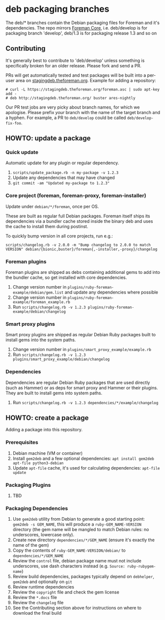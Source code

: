 # deb packaging branches

The deb/\* branches contain the Debian packaging files for Foreman and it's
dependencies. The repo mirrors [Foreman Core](https://github.com/theforeman/foreman),
i.e. deb/develop is for packaging branch 'develop', deb/1.3 is for packaging release
1.3 and so on

## Contributing

It's generally best to contribute to 'deb/develop' unless something is specifically
broken for an older release. Please fork and send a PR.

PRs will get automatically tested and test packages will be built into a
per-user area on [stagingdeb.theforeman.org](http://stagingdeb.theforeman.org).
Example for adding a repository:

    # curl -L https://stagingdeb.theforeman.org/foreman.asc | sudo apt-key add -
    # deb http://stagingdeb.theforeman.org/ buster ares-nightly

Our PR test jobs are very picky about branch names, for which we apologise.  Please
prefix *your* branch with the name of the target branch and a hyphen.  For example,
a PR to `deb/develop` could be called `deb/develop-fix-foo`.

## HOWTO: update a package

### Quick update

Automatic update for any plugin or regular dependency.

1. `scripts/update_package.rb -n my-package -v 1.2.3`
1. Update any dependencies that may have changed
1. `git commit -am "Updated my-package to 1.2.3"`

### Core project (foreman, foreman-proxy, foreman-installer)

Update under `debian/*/foreman`, once per OS.

These are built as regular full Debian packages.  Foreman itself ships its
dependencies via a bundler cache stored inside the binary deb and uses the cache
to install them during postinst.

To quickly bump version in all core projects, run e.g.:
```
scripts/changelog.rb -v 2.0.0 -m "Bump changelog to 2.0.0 to match VERSION" debian/{bionic,buster}/foreman{,-installer,-proxy}/changelog
```

### Foreman plugins

Foreman plugins are shipped as debs containing additional gems to add into the
bundler cache, so get installed with core dependencies.

1. Change version number in `plugins/ruby-foreman-example/debian/gem.list` and
   update any dependencies where possible
1. Change version number in `plugins/ruby-foreman-example/foreman_example.rb`
1. Run `scripts/changelog.rb -v 1.2.3 plugins/ruby-foreman-example/debian/changelog`

### Smart proxy plugins

Smart proxy plugins are shipped as regular Debian Ruby packages built to install
gems into the system paths.

1. Change version number in `plugins/smart_proxy_example/example.rb`
1. Run `scripts/changelog.rb -v 1.2.3 plugins/smart_proxy_example/debian/changelog`

### Dependencies

Dependencies are regular Debian Ruby packages that are used directly (such as Hammer)
or as deps for smart proxy and Hammer or their plugins.  They are built to install
gems into system paths.

1. Run `scripts/changelog.rb -v 1.2.3 dependencies/*/example/changelog`

## HOWTO: create a package

Adding a package into this repository.

### Prerequisites

1. Debian machine (VM or container)
1. Install `gem2deb` and a few optional dependencies: `apt install gem2deb apt-file python3-debian`
1. Update `apt-file` cache, it's used for calculating dependencies: `apt-file update`

### Packaging Plugins

1. TBD

### Packaging Dependencies

1. Use `gem2deb` utility from Debian to generate a good starting point: `gem2deb -s GEM_NAME`, this will produce a `ruby-GEM_NAME-VERSION` directory (the gem name will be mangled to match Debian rules: no underscores, lowercase only).
1. Create new directory `dependencies/*/GEM_NAME` (ensure it's exactly the name of the gem)
1. Copy the contents of `ruby-GEM_NAME-VERSION/debian/` to `dependencies/*/GEM_NAME`
1. Review the `control` file, debian package name must not include underscores, use dash characters instead (e.g. `Source: ruby-rubygem-name`)
1. Review build dependencies, packages typically depend on `debhelper`, `gem2deb` and optionally on `git`
1. Review runtime dependencies
1. Review the `copyright` file and check the gem license
1. Review the `*.docs` file
1. Review the `changelog` file
1. See the Contributing section above for instructions on where to download the final build
